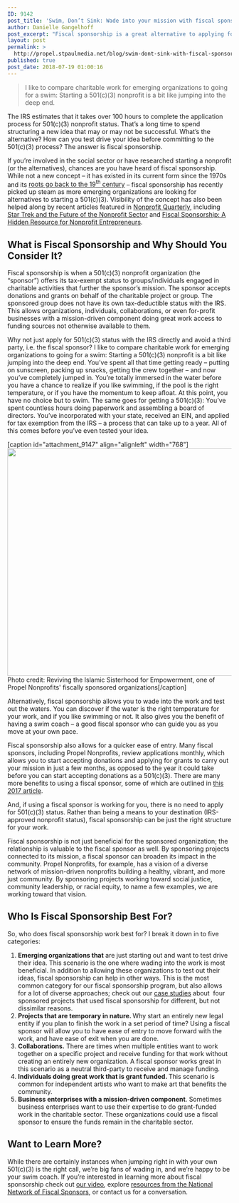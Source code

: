 ```yaml
---
ID: 9142
post_title: 'Swim, Don’t Sink: Wade into your mission with fiscal sponsorship'
author: Danielle Gangelhoff
post_excerpt: "Fiscal sponsorship is a great alternative to applying for your own 501(c)(3) status. Propel Nonprofits' is a fiscal sponsorship host; here, we describe the what, why, and who of fiscal sponsorship."
layout: post
permalink: >
  http://propel.stpaulmedia.net/blog/swim-dont-sink-with-fiscal-sponsorship/
published: true
post_date: 2018-07-19 01:00:16
---
```

<blockquote>I like to compare charitable work for emerging organizations to going for a swim: Starting a 501(c)(3) nonprofit is a bit like jumping into the deep end.</blockquote>
The IRS estimates that it takes over 100 hours to complete the application process for 501(c)(3) nonprofit status. That’s a long time to spend structuring a new idea that may or may not be successful. What’s the alternative? How can you test drive your idea before committing to the 501(c)(3) process? The answer is fiscal sponsorship.

If you’re involved in the social sector or have researched starting a nonprofit (or the alternatives), chances are you have heard of fiscal sponsorship. While not a new concept – it has existed in its current form since the 1970s and its <a href="https://fiscalsponsordirectory.org/?page_id=114">roots go back to the 19<sup>th</sup> century</a> – fiscal sponsorship has recently picked up steam as more emerging organizations are looking for alternatives to starting a 501(c)(3). Visibility of the concept has also been helped along by recent articles featured in <a href="https://nonprofitquarterly.org/">Nonprofit Quarterly</a>, including <a href="https://nonprofitquarterly.org/2017/11/08/star-trek-future-nonprofit-sector/">Star Trek and the Future of the Nonprofit Sector</a> and <a href="https://nonprofitquarterly.org/2018/02/21/fiscal-sponsorship-hidden-resource-nonprofit-entrepreneurs/">Fiscal Sponsorship: A Hidden Resource for Nonprofit Entrepreneurs</a>.
<h2>What is Fiscal Sponsorship and Why Should You Consider It?</h2>
Fiscal sponsorship is when a 501(c)(3) nonprofit organization (the “sponsor”) offers its tax-exempt status to groups/individuals engaged in charitable activities that further the sponsor’s mission. The sponsor accepts donations and grants on behalf of the charitable project or group. The sponsored group does not have its own tax-deductible status with the IRS. This allows organizations, individuals, collaborations, or even for-profit businesses with a mission-driven component doing great work access to funding sources not otherwise available to them.

Why not just apply for 501(c)(3) status with the IRS directly and avoid a third party, i.e. the fiscal sponsor? I like to compare charitable work for emerging organizations to going for a swim: Starting a 501(c)(3) nonprofit is a bit like jumping into the deep end. You’ve spent all that time getting ready – putting on sunscreen, packing up snacks, getting the crew together – and now you’ve completely jumped in. You’re totally immersed in the water before you have a chance to realize if you like swimming, if the pool is the right temperature, or if you have the momentum to keep afloat. At this point, you have no choice but to swim. The same goes for getting a 501(c)(3): You’ve spent countless hours doing paperwork and assembling a board of directors. You’ve incorporated with your state, received an EIN, and applied for tax exemption from the IRS – a process that can take up to a year. All of this comes before you’ve even tested your idea.

[caption id="attachment_9147" align="alignleft" width="768"]<img class="size-full wp-image-9147" src="http://propel.stpaulmedia.net/wp-content/uploads/2018/07/CreativeExposureRISE-for-web-cropped.jpg" alt="" width="768" height="511" /> Photo credit: Reviving the Islamic Sisterhood for Empowerment, one of Propel Nonprofits' fiscally sponsored organizations[/caption]

Alternatively, fiscal sponsorship allows you to wade into the work and test out the waters. You can discover if the water is the right temperature for your work, and if you like swimming or not. It also gives you the benefit of having a swim coach – a good fiscal sponsor who can guide you as you move at your own pace.

Fiscal sponsorship also allows for a quicker ease of entry. Many fiscal sponsors, including Propel Nonprofits, review applications monthly, which allows you to start accepting donations and applying for grants to carry out your mission in just a few months, as opposed to the year it could take before you can start accepting donations as a 501(c)(3). There are many more benefits to using a fiscal sponsor, some of which are outlined in <a href="https://rainiervalleycorps.org/2017/06/stigma-fiscal-sponsorship-needs-end/">this 2017 article</a>.

And, if using a fiscal sponsor is working for you, there is no need to apply for 501(c)(3) status. Rather than being a means to your destination (IRS-approved nonprofit status), fiscal sponsorship can be just the right structure for your work.

Fiscal sponsorship is not just beneficial for the sponsored organization; the relationship is valuable to the fiscal sponsor as well. By sponsoring projects connected to its mission, a fiscal sponsor can broaden its impact in the community. Propel Nonprofits, for example, has a vision of a diverse network of mission-driven nonprofits building a healthy, vibrant, and more just community. By sponsoring projects working toward social justice, community leadership, or racial equity, to name a few examples, we are working toward that vision.
<h2><strong>Who Is Fiscal Sponsorship Best For?</strong></h2>
So, who does fiscal sponsorship work best for? I break it down in to five categories:
<ol>
 	<li><strong>Emerging organizations that</strong> are just starting out and want to test drive their idea. This scenario is the one where wading into the work is most beneficial. In addition to allowing these organizations to test out their ideas, fiscal sponsorship can help in other ways. This is the most common category for our fiscal sponsorship program, but also allows for a lot of diverse approaches; check out our <a href="http://propel.stpaulmedia.net/wp-content/uploads/2018/07/Fiscal-Sponsorship-Case-Studies-summary-pages.pdf">case studies</a> about  four sponsored projects that used fiscal sponsorship for different, but not dissimilar reasons.</li>
 	<li><strong>Projects that are temporary in nature. </strong>Why start an entirely new legal entity if you plan to finish the work in a set period of time? Using a fiscal sponsor will allow you to have ease of entry to move forward with the work, and have ease of exit when you are done.</li>
 	<li><strong>Collaborations.</strong> There are times when multiple entities want to work together on a specific project and receive funding for that work without creating an entirely new organization. A fiscal sponsor works great in this scenario as a neutral third-party to receive and manage funding.</li>
 	<li><strong>Individuals doing great work that is grant funded. </strong>This scenario is common for independent artists who want to make art that benefits the community.</li>
 	<li><strong>Business enterprises with a mission-driven component</strong>. Sometimes business enterprises want to use their expertise to do grant-funded work in the charitable sector. These organizations could use a fiscal sponsor to ensure the funds remain in the charitable sector.</li>
</ol>
<h2>Want to Learn More?</h2>
While there are certainly instances when jumping right in with your own 501(c)(3) is the right call, we’re big fans of wading in, and we’re happy to be your swim coach. If you’re interested in learning more about fiscal sponsorship check out <a href="http://propel.stpaulmedia.net/resources/fiscal-sponsorship-video/">our video</a><em>, </em>explore <a href="http://www.fiscalsponsors.org/">resources from the National Network of Fiscal Sponsors</a>, or contact us for a conversation.